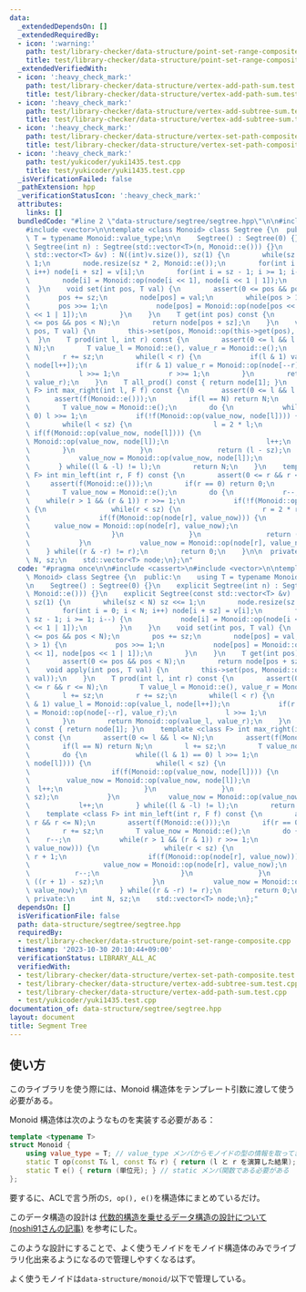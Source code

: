 ```yaml
---
data:
  _extendedDependsOn: []
  _extendedRequiredBy:
  - icon: ':warning:'
    path: test/library-checker/data-structure/point-set-range-composite.cpp
    title: test/library-checker/data-structure/point-set-range-composite.cpp
  _extendedVerifiedWith:
  - icon: ':heavy_check_mark:'
    path: test/library-checker/data-structure/vertex-add-path-sum.test.cpp
    title: test/library-checker/data-structure/vertex-add-path-sum.test.cpp
  - icon: ':heavy_check_mark:'
    path: test/library-checker/data-structure/vertex-add-subtree-sum.test.cpp
    title: test/library-checker/data-structure/vertex-add-subtree-sum.test.cpp
  - icon: ':heavy_check_mark:'
    path: test/library-checker/data-structure/vertex-set-path-composite.test.cpp
    title: test/library-checker/data-structure/vertex-set-path-composite.test.cpp
  - icon: ':heavy_check_mark:'
    path: test/yukicoder/yuki1435.test.cpp
    title: test/yukicoder/yuki1435.test.cpp
  _isVerificationFailed: false
  _pathExtension: hpp
  _verificationStatusIcon: ':heavy_check_mark:'
  attributes:
    links: []
  bundledCode: "#line 2 \"data-structure/segtree/segtree.hpp\"\n\n#include <cassert>\n\
    #include <vector>\n\ntemplate <class Monoid> class Segtree {\n  public:\n    using\
    \ T = typename Monoid::value_type;\n\n    Segtree() : Segtree(0) {}\n    explicit\
    \ Segtree(int n) : Segtree(std::vector<T>(n, Monoid::e())) {}\n    explicit Segtree(const\
    \ std::vector<T> &v) : N((int)v.size()), sz(1) {\n        while(sz < N) sz <<=\
    \ 1;\n        node.resize(sz * 2, Monoid::e());\n        for(int i = 0; i < N;\
    \ i++) node[i + sz] = v[i];\n        for(int i = sz - 1; i >= 1; i--) {\n    \
    \        node[i] = Monoid::op(node[i << 1], node[i << 1 | 1]);\n        }\n  \
    \  }\n    void set(int pos, T val) {\n        assert(0 <= pos && pos < N);\n \
    \       pos += sz;\n        node[pos] = val;\n        while(pos > 1) {\n     \
    \       pos >>= 1;\n            node[pos] = Monoid::op(node[pos << 1], node[pos\
    \ << 1 | 1]);\n        }\n    }\n    T get(int pos) const {\n        assert(0\
    \ <= pos && pos < N);\n        return node[pos + sz];\n    }\n    void apply(int\
    \ pos, T val) {\n        this->set(pos, Monoid::op(this->get(pos), val));\n  \
    \  }\n    T prod(int l, int r) const {\n        assert(0 <= l && l <= r && r <=\
    \ N);\n        T value_l = Monoid::e(), value_r = Monoid::e();\n        l += sz;\n\
    \        r += sz;\n        while(l < r) {\n            if(l & 1) value_l = Monoid::op(value_l,\
    \ node[l++]);\n            if(r & 1) value_r = Monoid::op(node[--r], value_r);\n\
    \            l >>= 1;\n            r >>= 1;\n        }\n        return Monoid::op(value_l,\
    \ value_r);\n    }\n    T all_prod() const { return node[1]; }\n    template <class\
    \ F> int max_right(int l, F f) const {\n        assert(0 <= l && l <= N);\n  \
    \      assert(f(Monoid::e()));\n        if(l == N) return N;\n        l += sz;\n\
    \        T value_now = Monoid::e();\n        do {\n            while((l & 1) ==\
    \ 0) l >>= 1;\n            if(!f(Monoid::op(value_now, node[l]))) {\n        \
    \        while(l < sz) {\n                    l = 2 * l;\n                   \
    \ if(f(Monoid::op(value_now, node[l]))) {\n                        value_now =\
    \ Monoid::op(value_now, node[l]);\n                        l++;\n            \
    \        }\n                }\n                return (l - sz);\n            }\n\
    \            value_now = Monoid::op(value_now, node[l]);\n            l++;\n \
    \       } while((l & -l) != l);\n        return N;\n    }\n    template <class\
    \ F> int min_left(int r, F f) const {\n        assert(0 <= r && r <= N);\n   \
    \     assert(f(Monoid::e()));\n        if(r == 0) return 0;\n        r += sz;\n\
    \        T value_now = Monoid::e();\n        do {\n            r--;\n        \
    \    while(r > 1 && (r & 1)) r >>= 1;\n            if(!f(Monoid::op(node[r], value_now)))\
    \ {\n                while(r < sz) {\n                    r = 2 * r + 1;\n   \
    \                 if(f(Monoid::op(node[r], value_now))) {\n                  \
    \      value_now = Monoid::op(node[r], value_now);\n                        r--;\n\
    \                    }\n                }\n                return ((r + 1) - sz);\n\
    \            }\n            value_now = Monoid::op(node[r], value_now);\n    \
    \    } while((r & -r) != r);\n        return 0;\n    }\n\n  private:\n    int\
    \ N, sz;\n    std::vector<T> node;\n};\n"
  code: "#pragma once\n\n#include <cassert>\n#include <vector>\n\ntemplate <class\
    \ Monoid> class Segtree {\n  public:\n    using T = typename Monoid::value_type;\n\
    \n    Segtree() : Segtree(0) {}\n    explicit Segtree(int n) : Segtree(std::vector<T>(n,\
    \ Monoid::e())) {}\n    explicit Segtree(const std::vector<T> &v) : N((int)v.size()),\
    \ sz(1) {\n        while(sz < N) sz <<= 1;\n        node.resize(sz * 2, Monoid::e());\n\
    \        for(int i = 0; i < N; i++) node[i + sz] = v[i];\n        for(int i =\
    \ sz - 1; i >= 1; i--) {\n            node[i] = Monoid::op(node[i << 1], node[i\
    \ << 1 | 1]);\n        }\n    }\n    void set(int pos, T val) {\n        assert(0\
    \ <= pos && pos < N);\n        pos += sz;\n        node[pos] = val;\n        while(pos\
    \ > 1) {\n            pos >>= 1;\n            node[pos] = Monoid::op(node[pos\
    \ << 1], node[pos << 1 | 1]);\n        }\n    }\n    T get(int pos) const {\n\
    \        assert(0 <= pos && pos < N);\n        return node[pos + sz];\n    }\n\
    \    void apply(int pos, T val) {\n        this->set(pos, Monoid::op(this->get(pos),\
    \ val));\n    }\n    T prod(int l, int r) const {\n        assert(0 <= l && l\
    \ <= r && r <= N);\n        T value_l = Monoid::e(), value_r = Monoid::e();\n\
    \        l += sz;\n        r += sz;\n        while(l < r) {\n            if(l\
    \ & 1) value_l = Monoid::op(value_l, node[l++]);\n            if(r & 1) value_r\
    \ = Monoid::op(node[--r], value_r);\n            l >>= 1;\n            r >>= 1;\n\
    \        }\n        return Monoid::op(value_l, value_r);\n    }\n    T all_prod()\
    \ const { return node[1]; }\n    template <class F> int max_right(int l, F f)\
    \ const {\n        assert(0 <= l && l <= N);\n        assert(f(Monoid::e()));\n\
    \        if(l == N) return N;\n        l += sz;\n        T value_now = Monoid::e();\n\
    \        do {\n            while((l & 1) == 0) l >>= 1;\n            if(!f(Monoid::op(value_now,\
    \ node[l]))) {\n                while(l < sz) {\n                    l = 2 * l;\n\
    \                    if(f(Monoid::op(value_now, node[l]))) {\n               \
    \         value_now = Monoid::op(value_now, node[l]);\n                      \
    \  l++;\n                    }\n                }\n                return (l -\
    \ sz);\n            }\n            value_now = Monoid::op(value_now, node[l]);\n\
    \            l++;\n        } while((l & -l) != l);\n        return N;\n    }\n\
    \    template <class F> int min_left(int r, F f) const {\n        assert(0 <=\
    \ r && r <= N);\n        assert(f(Monoid::e()));\n        if(r == 0) return 0;\n\
    \        r += sz;\n        T value_now = Monoid::e();\n        do {\n        \
    \    r--;\n            while(r > 1 && (r & 1)) r >>= 1;\n            if(!f(Monoid::op(node[r],\
    \ value_now))) {\n                while(r < sz) {\n                    r = 2 *\
    \ r + 1;\n                    if(f(Monoid::op(node[r], value_now))) {\n      \
    \                  value_now = Monoid::op(node[r], value_now);\n             \
    \           r--;\n                    }\n                }\n                return\
    \ ((r + 1) - sz);\n            }\n            value_now = Monoid::op(node[r],\
    \ value_now);\n        } while((r & -r) != r);\n        return 0;\n    }\n\n \
    \ private:\n    int N, sz;\n    std::vector<T> node;\n};"
  dependsOn: []
  isVerificationFile: false
  path: data-structure/segtree/segtree.hpp
  requiredBy:
  - test/library-checker/data-structure/point-set-range-composite.cpp
  timestamp: '2023-10-30 20:10:44+09:00'
  verificationStatus: LIBRARY_ALL_AC
  verifiedWith:
  - test/library-checker/data-structure/vertex-set-path-composite.test.cpp
  - test/library-checker/data-structure/vertex-add-subtree-sum.test.cpp
  - test/library-checker/data-structure/vertex-add-path-sum.test.cpp
  - test/yukicoder/yuki1435.test.cpp
documentation_of: data-structure/segtree/segtree.hpp
layout: document
title: Segment Tree
---
```


## 使い方
このライブラリを使う際には、Monoid 構造体をテンプレート引数に渡して使う必要がある。

Monoid 構造体は次のようなものを実装する必要がある：

```cpp
template <typename T>
struct Monoid {
    using value_type = T; // value_type メンバからモノイドの型の情報を取ってきているため、これがないとエラーになる
    static T op(const T& l, const T& r) { return (l と r を演算した結果); } // static メンバ関数である必要がある
    static T e() { return (単位元); } // static メンバ関数である必要がある
};
```

要するに、ACLで言う所の`S, op(), e()`を構造体にまとめているだけ。

このデータ構造の設計は [代数的構造を乗せるデータ構造の設計について(noshi91さんの記事)](https://noshi91.hatenablog.com/entry/2020/04/22/212649) を参考にした。

このような設計にすることで、よく使うモノイドをモノイド構造体のみでライブラリ化出来るようになるので管理しやすくなるはず。

よく使うモノイドは`data-structure/monoid/`以下で管理している。